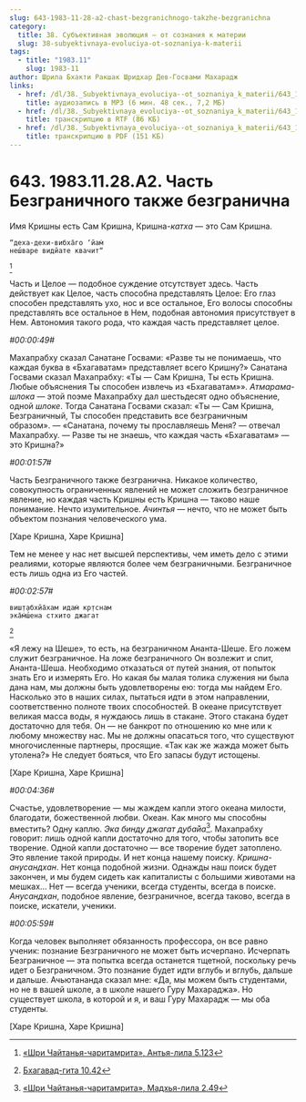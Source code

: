 ```yaml
---
slug: 643-1983-11-28-a2-chast-bezgranichnogo-takzhe-bezgranichna
category:
  title: 38. Субъективная эволюция — от сознания к материи
  slug: 38-subyektivnaya-evoluciya-ot-soznaniya-k-materii
tags:
  - title: "1983.11"
    slug: 1983-11
author: Шрила Бхакти Ракшак Шридхар Дев-Госвами Махарадж
links:
  - href: /dl/38._Subyektivnaya_evoluciya--ot_soznaniya_k_materii/643_1983.11.28.A2_SridharMj_Chast_Bezgranichnogo_takzhe_bezgranichna.mp3
    title: аудиозапись в MP3 (6 мин. 48 сек., 7,2 МБ)
  - href: /dl/38._Subyektivnaya_evoluciya--ot_soznaniya_k_materii/643_1983.11.28.A2_SridharMj_Chast_Bezgranichnogo_takzhe_bezgranichna.rtf
    title: транскрипцию в RTF (86 КБ)
  - href: /dl/38._Subyektivnaya_evoluciya--ot_soznaniya_k_materii/643_1983.11.28.A2_SridharMj_Chast_Bezgranichnogo_takzhe_bezgranichna.pdf
    title: транскрипцию в PDF (151 КБ)
---
```


# 643. 1983.11.28.A2. Часть Безграничного также безгранична

Имя Кришны есть Сам Кришна, Кришна-*катха* — это Сам Кришна.

    “деха-дехи-вибха̄го ‘йам̇
    неш́варе видйате квачит“
[^_ftn1]

Часть и Целое — подобное суждение отсутствует здесь. Часть действует как Целое, часть способна представлять Целое: Его глаз способен представлять ухо, нос и все остальное, Его волосы способны представлять все остальное в Нем, подобная автономия присутствует в Нем. Автономия такого рода, что каждая часть представляет целое.

*#00:00:49#*

Махапрабху сказал Санатане Госвами: «Разве ты не понимаешь, что каждая буква в «Бхагаватам» представляет всего Кришну?» Санатана Госвами сказал Махапрабху: «Ты — Сам Кришна, Ты есть Кришна. Любые объяснения Ты способен извлечь из «Бхагаватам»». *Атмарама-шлока* — этой поэме Махапрабху дал шестьдесят одно объяснение, одной *шлоке*. Тогда Санатана Госвами сказал: «Ты — Сам Кришна, Безграничный, Ты способен представить все безграничным образом». — «Санатана, почему ты прославляешь Меня? — отвечал Махапрабху. — Разве ты не знаешь, что каждая часть «Бхагаватам» — это Кришна?»

*#00:01:57#*

Часть Безграничного также безгранична. Никакое количество, совокупность ограниченных явлений не может сложить безграничное явление, но каждая часть Кришны есть Кришна — таково наше понимание. Нечто изумительное. *Ачинтья* — нечто, что не может быть объектом познания человеческого ума.

[Харе Кришна, Харе Кришна]

Тем не менее у нас нет высшей перспективы, чем иметь дело с этими реалиями, которые являются более чем безграничными. Безграничное есть лишь одна из Его частей.

*#00:02:57#*

    виш̣т̣абхйа̄хам идам̇ кр̣тснам
    эка̄м̇ш́ена стхито джагат
[^_ftn2]

«Я лежу на Шеше», то есть, на безграничном Ананта-Шеше. Его ложем служит безграничное. На ложе безграничного Он возлежит и спит, Ананта-Шеша. Необходимо отказаться от путей знания, от попыток знать Его и измерять Его. Но какая бы малая толика служения ни была дана нам, мы должны быть удовлетворены ею: тогда мы найдем Его. Насколько это в наших силах, пытаться идти в этом направлении, соответственно полноте твоих способностей. В океане присутствует великая масса воды, я нуждаюсь лишь в стакане. Этого стакана будет достаточно для тебя. Он — не банкрот по отношению ко мне или к любому множеству нас. Мы не должны опасаться того, что существуют многочисленные партнеры, просящие. «Так как же жажда может быть утолена?» Не следует бояться, что Его запасы будут истощены.

[Харе Кришна, Харе Кришна]

*#00:04:36#*

Счастье, удовлетворение — мы жаждем капли этого океана милости, благодати, божественной любви. Океан. Как много мы способны вместить? Одну каплю. *Эка бинду джагат д̣уба̄йа*[^_ftn3]. Махапрабху говорит: лишь одной капли достаточно для того, чтобы затопить все творение. Одной капли достаточно — все творение будет затоплено. Это явление такой природы. И нет конца нашему поиску. *Кришна-анусандхан*. Нет конца подобной жизни. Однажды наш поиск будет закончен, и мы будем сидеть как капиталисты с большими животами на мешках… Нет — всегда ученики, всегда студенты, всегда в поиске. *Анусандхан*, подобное явление, безграничное, всегда таково, всегда в поиске, искатели, ученики.

*#00:05:59#*

Когда человек выполняет обязанность профессора, он все равно ученик: познание Безграничного не может быть исчерпано. Исчерпать Безграничное — эта попытка всегда останется тщетной, поскольку речь идет о Безграничном. Это познание будет идти вглубь и вглубь, дальше и дальше. Ачьютананда сказал мне: «Да, мы можем быть студентами, но не в вашей школе, а в школе нашего Гуру Махараджа». Но существует школа, в которой и я, и ваш Гуру Махарадж — мы оба студенты.

[Харе Кришна, Харе Кришна]



[^_ftn1]: [«Шри Чайтанья-чаритамрита», Антья-лила 5.123](../notes/shri-chajtanya-charitamrita-antya-lila/shri-chajtanya-charitamrita-antya-lila-5-123.md)

[^_ftn2]: [Бхагавад-гита 10.42](../notes/bhagavad-gita/bhagavad-gita-10-42.md)

[^_ftn3]: [«Шри Чайтанья-чаритамрита», Мадхья-лила 2.49](../notes/shri-chajtanya-charitamrita-madhya-lila/shri-chajtanya-charitamrita-madhya-lila-2-49.md)
